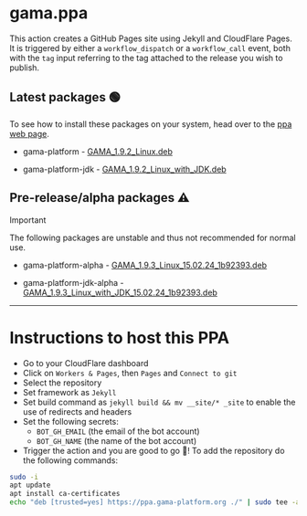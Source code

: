 # gama.ppa

This action creates a GitHub Pages site using Jekyll and CloudFlare Pages.
It is triggered by either a `workflow_dispatch` or a `workflow_call` event, both with the `tag` input referring to the tag attached to the release you wish to publish.

## Latest packages 🟢

To see how to install these packages on your system, head over to the [ppa web page](https://ppa.gama-platform.org).


- gama-platform - [GAMA_1.9.2_Linux.deb](https://ppa.gama-platform.org/./GAMA_1.9.2_Linux.deb.html)

- gama-platform-jdk - [GAMA_1.9.2_Linux_with_JDK.deb](https://ppa.gama-platform.org/./GAMA_1.9.2_Linux_with_JDK.deb.html)




## Pre-release/alpha packages ⚠️

> [!IMPORTANT]
> The following packages are unstable and thus not recommended for normal use.


- gama-platform-alpha - [GAMA_1.9.3_Linux_15.02.24_1b92393.deb](https://ppa.gama-platform.org/./GAMA_1.9.3_Linux_15.02.24_1b92393.deb.html)

- gama-platform-jdk-alpha - [GAMA_1.9.3_Linux_with_JDK_15.02.24_1b92393.deb](https://ppa.gama-platform.org/./GAMA_1.9.3_Linux_with_JDK_15.02.24_1b92393.deb.html)



- - -

# Instructions to host this PPA

- Go to your CloudFlare dashboard
- Click on `Workers & Pages`, then `Pages` and `Connect to git`
- Select the repository
- Set framework as `Jekyll`
- Set build command as `jekyll build && mv __site/* _site` to enable the use of redirects and headers
- Set the following secrets: 
    - `BOT_GH_EMAIL` (the email of the bot account)
    - `BOT_GH_NAME` (the name of the bot account)
- Trigger the action and you are good to go 🎉! To add the repository do the following commands:
```bash
sudo -i
apt update
apt install ca-certificates
echo "deb [trusted=yes] https://ppa.gama-platform.org ./" | sudo tee -a /etc/apt/sources.list
``` 